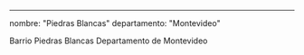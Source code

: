 ---
nombre: "Piedras Blancas"
departamento: "Montevideo"

Barrio Piedras Blancas
Departamento de Montevideo
